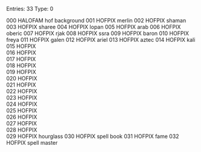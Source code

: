 
Entries:    33
Type:        0



000  HALOFAM     hof background
001  HOFPIX      merlin
002  HOFPIX      shaman
003  HOFPIX      sharee
004  HOFPIX      lopan
005  HOFPIX      arab
006  HOFPIX      oberic
007  HOFPIX      rjak
008  HOFPIX      ssra
009  HOFPIX      baron
010  HOFPIX      freya
011  HOFPIX      galen
012  HOFPIX      ariel
013  HOFPIX      aztec
014  HOFPIX      kali
015  HOFPIX      
016  HOFPIX      
017  HOFPIX      
018  HOFPIX      
019  HOFPIX      
020  HOFPIX      
021  HOFPIX      
022  HOFPIX      
023  HOFPIX      
024  HOFPIX      
025  HOFPIX      
026  HOFPIX      
027  HOFPIX      
028  HOFPIX      
029  HOFPIX      hourglass
030  HOFPIX      spell book
031  HOFPIX      fame
032  HOFPIX      spell master
